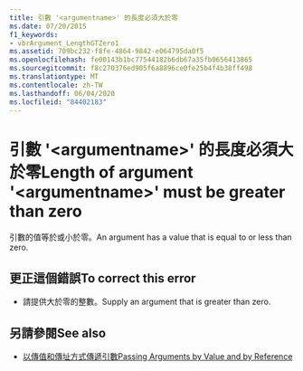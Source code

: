 ```yaml
---
title: 引數 '<argumentname>' 的長度必須大於零
ms.date: 07/20/2015
f1_keywords:
- vbrArgument_LengthGTZero1
ms.assetid: 709bc232-f8fe-4864-9842-e064795da0f5
ms.openlocfilehash: fe00143b1bc77544182b6db67a35fb0656413865
ms.sourcegitcommit: f8c270376ed905f6a8896ce0fe25b4f4b38ff498
ms.translationtype: MT
ms.contentlocale: zh-TW
ms.lasthandoff: 06/04/2020
ms.locfileid: "84402183"
---
```

# <a name="length-of-argument-argumentname-must-be-greater-than-zero"></a><span data-ttu-id="ea7d3-102">引數 '\<argumentname>' 的長度必須大於零</span><span class="sxs-lookup"><span data-stu-id="ea7d3-102">Length of argument '\<argumentname>' must be greater than zero</span></span>
<span data-ttu-id="ea7d3-103">引數的值等於或小於零。</span><span class="sxs-lookup"><span data-stu-id="ea7d3-103">An argument has a value that is equal to or less than zero.</span></span>  
  
## <a name="to-correct-this-error"></a><span data-ttu-id="ea7d3-104">更正這個錯誤</span><span class="sxs-lookup"><span data-stu-id="ea7d3-104">To correct this error</span></span>  
  
- <span data-ttu-id="ea7d3-105">請提供大於零的整數。</span><span class="sxs-lookup"><span data-stu-id="ea7d3-105">Supply an argument that is greater than zero.</span></span>  
  
## <a name="see-also"></a><span data-ttu-id="ea7d3-106">另請參閱</span><span class="sxs-lookup"><span data-stu-id="ea7d3-106">See also</span></span>

- [<span data-ttu-id="ea7d3-107">以傳值和傳址方式傳遞引數</span><span class="sxs-lookup"><span data-stu-id="ea7d3-107">Passing Arguments by Value and by Reference</span></span>](../programming-guide/language-features/procedures/passing-arguments-by-value-and-by-reference.md)
